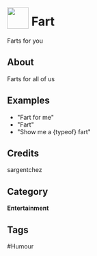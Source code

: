 # <img src="https://raw.githack.com/FortAwesome/Font-Awesome/master/svgs/solid/bong.svg" card_color="#C0C0C0" width="50" height="50" style="vertical-align:bottom"/> Fart
Farts for you

## About
Farts for all of us

## Examples
* "Fart for me"
* "Fart"
* "Show me a {typeof} fart"

## Credits
sargentchez

## Category
**Entertainment**

## Tags
#Humour

